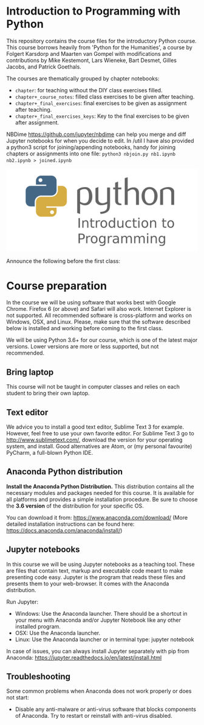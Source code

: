 # Introduction to Programming with Python
This repository contains the course files for the introductory Python course.
This course borrows heavily from 'Python for the Humanities', a course by Folgert Karsdorp and Maarten van Gompel with modifications and contributions by Mike Kestemont, Lars Wieneke, Bart Desmet, Gilles Jacobs, and Patrick Goethals.

The courses are thematically grouped by chapter notebooks:
- `chapter`: for teaching without the DIY class exercises filled.
- `chapter+_course_notes`: filled class exercises to be given after teaching.
- `chapter+_final_exercises`: final exercises to be given as assignment after teaching.
- `chapter+_final_exercises_keys`: Key to the final exercises to be given after assignment.

NBDime https://github.com/jupyter/nbdime can help you merge and diff Jupyter notebooks for when you decide to edit.
In /util I have also provided a python3 script for joining/appending notebooks, handy for joining chapters or assignments into one file: `python3 nbjoin.py nb1.ipynb nb2.ipynb > joined.ipynb`

![Python intro course logo](images/python-intro-logo.jpg?raw=true "Python intro course logo")

Announce the following before the first class:
# Course preparation
In the course we will be using software that works best with Google Chrome. Firefox 6 (or above) and Safari will also work. Internet Explorer is not supported. All recommended software is cross-platform and works on Windows, OSX, and Linux. Please, make sure that the software described below is installed and working before coming to the first class.

We will be using Python 3.6+ for our course, which is one of the latest major versions. Lower versions are more or less supported, but not recommended.

## Bring laptop
This course will not be taught in computer classes and relies on each student to bring their own laptop.

## Text editor
We advice you to install a good text editor, Sublime Text 3 for example. However, feel free to use your own favorite editor. For Sublime Text 3 go to http://www.sublimetext.com/, download the version for your operating system, and install.
Good alternatives are Atom, or (my personal favourite) PyCharm, a full-blown Python IDE.

## Anaconda Python distribution
**Install the Anaconda Python Distribution.** This distribution contains all the necessary modules and packages needed for this course. It is available for all platforms and provides a simple installation procedure. Be sure to choose the **3.6 version** of the distribution for your specific OS.

You can download it from: https://www.anaconda.com/download/
(More detailed installation instructions can be found here: https://docs.anaconda.com/anaconda/install/)

## Jupyter notebooks
In this course we will be using Jupyter notebooks as a teaching tool. These are files that contain text, markup and executable code meant to make presenting code easy. Jupyter is the program that reads these files and presents them to your web-browser. It comes with the Anaconda distribution.

Run Jupyter:
- Windows: Use the Anaconda launcher. There should be a shortcut in your menu with Anaconda and/or Jupyter Notebook like any other installed program.
- OSX: Use the Anaconda launcher.
- Linux: Use the Anaconda launcher or in terminal type: jupyter notebook

In case of issues, you can always install Jupyter separately with pip from Anaconda: https://jupyter.readthedocs.io/en/latest/install.html

## Troubleshooting
Some common problems when Anaconda does not work properly or does not start:
- Disable any anti-malware or anti-virus software that blocks components of Anaconda. Try to restart or reinstall with anti-virus disabled.

